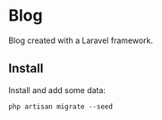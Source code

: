 # Blog

Blog created with a Laravel framework.


## Install

Install and add some data:
```
php artisan migrate --seed
```
